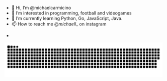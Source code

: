 - 👋 Hi, I’m @michaelcarmicino
- 👀 I’m interested in programming, football and videogames
- 🌱 I’m currently learning Python, Go, JavaScript, Java.
- 📫 How to reach me @_michaell__ on instagram 
- <p align="left">
  <a href="https://www.instagram.com/_michaell__" target="blank"><img align="center" src="https://github.com/mishmanners/MishManners/blob/master/socials/instagram.png" alt="" height="30" /></a>
![mishmanners snake gif](https://github.com/mishmanners/MishManners/blob/output/github-contribution-grid-snake.svg)
